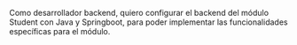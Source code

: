 Como desarrollador backend, quiero configurar el backend del módulo Student con Java y Springboot, para poder implementar las funcionalidades específicas para el módulo.